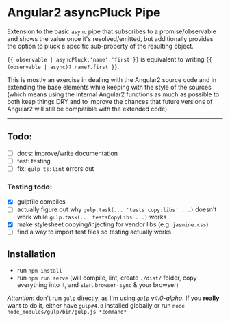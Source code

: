 Angular2 asyncPluck Pipe
===
Extension to the basic `async` pipe that subscribes to a promise/observable
and shows the value once it's resolved/emitted, but additionally provides
the option to pluck a specific sub-property of the resulting object.

`{{ observable | asyncPluck:'name':'first'}}` is equivalent to writing
`{{ (observable | async)?.name?.first }}`.

This is mostly an exercise in dealing with the Angular2 source code
and in extending the base elements while keeping with the style of the sources
(which means using the internal Angular2 functions as much as possible to
both keep things DRY and to improve the chances that future versions of
Angular2 will still be compatible with the extended code).

---

## Todo:
- [ ] docs: improve/write documentation
- [ ] test: testing
- [ ] fix: `gulp ts:lint` errors out

### Testing todo:
- [x] gulpfile compiles
- [ ] actually figure out why `gulp.task(... 'tests:copy:libs' ...)` doesn't
work while `gulp.task(... testsCopyLibs ...)` works
- [x] make stylesheet copying/injecting for vendor libs (e.g. `jasmine.css`)
- [ ] find a way to import test files so testing actually works

## Installation
* run `npm install`
* run `npm run serve` (will compile, lint,
create `./dist/` folder, copy everything into
it, and start `browser-sync` & your browser)

*Attention*: don't run `gulp` directly, as I'm
using *`gulp` v4.0-alpha*. If you **really**
want to do it, either have `gulp#4.0` installed
globally or run `node node_modules/gulp/bin/gulp.js *command*`